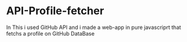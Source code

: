 # API-Profile-fetcher
In This i used GitHub API and i made a web-app in pure javascriprt that fetchs a profile on GitHub DataBase 

